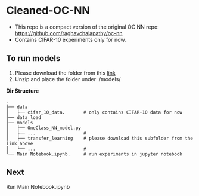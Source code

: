 # Cleaned-OC-NN
- This repo is a compact version of the original OC NN repo: https://github.com/raghavchalapathy/oc-nn 
- Contains CIFAR-10 experiments only for now.

## To run models
1. Please download the folder from this [link](https://drive.google.com/file/d/14sYLnRubvbs20-iwg2hwesDZg2-UDcNc/view?usp=sharing)
2. Unzip and place the folder under ./models/

**Dir Structure** 

    .
    ├── data
    │   ├── cifar_10_data.       # only contains CIFAR-10 data for now
    ├── data_load
    ├── models                    
    │   ├── OneClass_NN_model.py     
    │   ├── ...                  #                  
    │   ├── transfer_learning    # please download this subfolder from the link above   
    │   └── ...                  # 
    └── Main Notebook.ipynb.     # run experiments in jupyter notebook
    
## Next
Run Main Notebook.ipynb 
